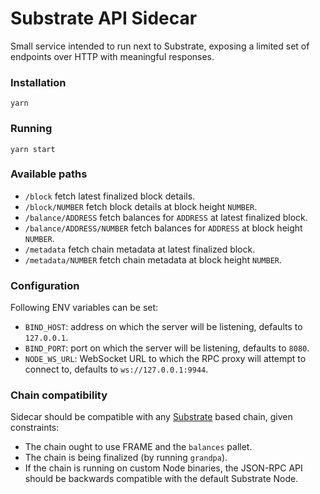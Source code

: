 # Substrate API Sidecar

Small service intended to run next to Substrate, exposing a limited set of endpoints over HTTP with meaningful responses.

### Installation

```
yarn
```

### Running

```
yarn start
```

### Available paths

+ `/block` fetch latest finalized block details.
+ `/block/NUMBER` fetch block details at block height `NUMBER`.
+ `/balance/ADDRESS` fetch balances for `ADDRESS` at latest finalized block.
+ `/balance/ADDRESS/NUMBER` fetch balances for `ADDRESS` at block height `NUMBER`.
+ `/metadata` fetch chain metadata at latest finalized block.
+ `/metadata/NUMBER` fetch chain metadata at block height `NUMBER`.

### Configuration

Following ENV variables can be set:

+ `BIND_HOST`: address on which the server will be listening, defaults to `127.0.0.1`.
+ `BIND_PORT`: port on which the server will be listening, defaults to `8080`.
+ `NODE_WS_URL`: WebSocket URL to which the RPC proxy will attempt to connect to, defaults to `ws://127.0.0.1:9944`.

### Chain compatibility

Sidecar should be compatible with any [Substrate](https://substrate.dev/) based chain, given constraints:

+ The chain ought to use FRAME and the `balances` pallet.
+ The chain is being finalized (by running `grandpa`).
+ If the chain is running on custom Node binaries, the JSON-RPC API should be backwards compatible with the default Substrate Node.